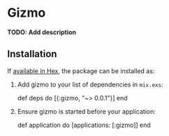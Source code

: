 # Gizmo

**TODO: Add description**

## Installation

If [available in Hex](https://hex.pm/docs/publish), the package can be installed as:

  1. Add gizmo to your list of dependencies in `mix.exs`:

        def deps do
          [{:gizmo, "~> 0.0.1"}]
        end

  2. Ensure gizmo is started before your application:

        def application do
          [applications: [:gizmo]]
        end

